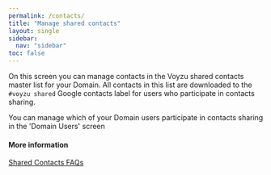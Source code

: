 ```yaml
---
permalink: /contacts/
title: "Manage shared contacts"
layout: single
sidebar:
  nav: "sidebar"
toc: false
---
```

<data-voyzu-help/>
On this screen you can manage contacts in the Voyzu shared contacts master list for your
Domain. All contacts in this list are downloaded to the
<code>#voyzu shared</code> Google contacts label for users who participate in contacts sharing.

You can manage which of your Domain users participate in contacts sharing in the 'Domain Users' screen

#### More information

[Shared Contacts FAQs](shared-contacts-faqs)
<data-voyzu-help/>
